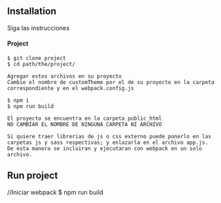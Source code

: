 ## Installation ##### 

Siga las instrucciones

#### Project
```
$ git clone project
$ cd path/the/project/

Agregar estos archivos en su proyecto
Cambie el nombre de customTheme por el de su proyecto en la carpeta correspondiente y en el webpack.config.js 

$ npm i 
$ npm run build

El proyecto se encuentra en la carpeta public_html
NO CAMBIAR EL NOMBRE DE NINGUNA CARPETA NI ARCHIVO

Si quiere traer librerias de js o css externo puede ponerlo en las carpetas js y sass respectivas; y enlazarla en el archivo app.js. 
De esta manera se incluiran y ejecutaran con webpack en un solo archivo.

```
## Run project ##### 

//Iniciar webpack
$ npm run build
